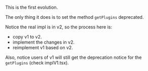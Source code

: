 This is the first evolution.

The only thing it does is to set the method `getPlugins` deprecated.

Notice the real impl is in v2, so the process here is:

- copy v1 to v2.
- implement the changes in v2.
- reimplement v1 based on v2.

Also, notice users of v1 will still get the deprecation notice for the `getPlugins` (check implV1.tsx).